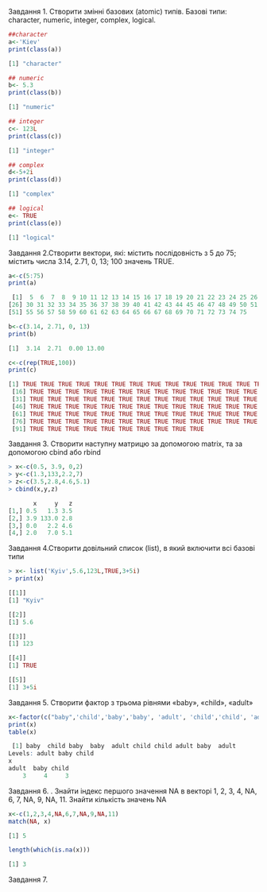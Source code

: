 Завдання 1. Створити змінні базових (atomic) типів. Базові типи: character, numeric, integer, complex, logical.
```R
##character
a<-'Kiev' 
print(class(a))
```
```R
[1] "character"
```
```R
## numeric
b<- 5.3 
print(class(b))
```
```R
[1] "numeric"
```
```R
## integer
c<- 123L 
print(class(c))
```
```R
[1] "integer"
```
```R
## complex
d<-5+2i
print(class(d))
```
```R
[1] "complex"
```
```R
## logical
e<- TRUE 
print(class(e))
```
```R
[1] "logical"
```
Завдання 2.Створити вектори, які: містить послідовність з 5 до 75; містить числа 3.14, 2.71, 0, 13; 100 значень TRUE.
```R
a<-c(5:75)
print(a)
```
```R
 [1]  5  6  7  8  9 10 11 12 13 14 15 16 17 18 19 20 21 22 23 24 25 26 27 28 29
[26] 30 31 32 33 34 35 36 37 38 39 40 41 42 43 44 45 46 47 48 49 50 51 52 53 54
[51] 55 56 57 58 59 60 61 62 63 64 65 66 67 68 69 70 71 72 73 74 75
```
```R
b<-c(3.14, 2.71, 0, 13)
print(b)
```
```R
[1]  3.14  2.71  0.00 13.00
```
```R
c<-c(rep(TRUE,100))
print(c)
```
```R
[1] TRUE TRUE TRUE TRUE TRUE TRUE TRUE TRUE TRUE TRUE TRUE TRUE TRUE TRUE TRUE
 [16] TRUE TRUE TRUE TRUE TRUE TRUE TRUE TRUE TRUE TRUE TRUE TRUE TRUE TRUE TRUE
 [31] TRUE TRUE TRUE TRUE TRUE TRUE TRUE TRUE TRUE TRUE TRUE TRUE TRUE TRUE TRUE
 [46] TRUE TRUE TRUE TRUE TRUE TRUE TRUE TRUE TRUE TRUE TRUE TRUE TRUE TRUE TRUE
 [61] TRUE TRUE TRUE TRUE TRUE TRUE TRUE TRUE TRUE TRUE TRUE TRUE TRUE TRUE TRUE
 [76] TRUE TRUE TRUE TRUE TRUE TRUE TRUE TRUE TRUE TRUE TRUE TRUE TRUE TRUE TRUE
 [91] TRUE TRUE TRUE TRUE TRUE TRUE TRUE TRUE TRUE TRUE
 ```
Завдання 3. Створити наступну матрицю за допомогою matrix, та за допомогою cbind
або rbind
```R
> x<-c(0.5, 3.9, 0,2)
> y<-c(1.3,133,2.2,7)
> z<-c(3.5,2.8,4.6,5.1)
> cbind(x,y,z)
```
```R
       x     y   z
[1,] 0.5   1.3 3.5
[2,] 3.9 133.0 2.8
[3,] 0.0   2.2 4.6
[4,] 2.0   7.0 5.1
```
Завдання 4.Створити довільний список (list), в який включити всі базові типи
```R
> x<- list('Kyiv',5.6,123L,TRUE,3+5i)
> print(x)
```
```R
[[1]]
[1] "Kyiv"

[[2]]
[1] 5.6

[[3]]
[1] 123

[[4]]
[1] TRUE

[[5]]
[1] 3+5i
```
Завдання 5. Створити фактор з трьома рівнями «baby», «child», «adult»
```R
x<-factor(c("baby",'child','baby','baby', 'adult', 'child','child', 'adult','baby','adult'))
print(x)
table(x)
```
```R
 [1] baby  child baby  baby  adult child child adult baby  adult
Levels: adult baby child
x
adult  baby child 
    3     4     3 
```
Завдання 6. . Знайти індекс першого значення NA в векторі 1, 2, 3, 4, NA, 6, 7, NA, 9, NA, 11. Знайти кількість значень NA
```R
x<-c(1,2,3,4,NA,6,7,NA,9,NA,11)
match(NA, x)
```
```R
[1] 5
```
```R
length(which(is.na(x)))
```
```R
[1] 3
```
Завдання 7.

